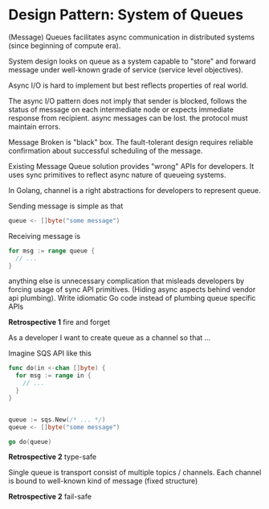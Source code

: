 # Design Pattern: System of Queues

(Message) Queues facilitates async communication in distributed systems (since beginning of compute era).

System design looks on queue as a system capable to "store" and forward message under well-known grade of service (service level objectives).

Async I/O is hard to implement but best reflects properties of real world.

The async I/O pattern does not imply that sender is blocked, follows the status of message on each intermediate node or expects immediate response from recipient. async messages can be lost. the protocol must maintain errors. 

Message Broken is "black" box. The fault-tolerant design requires reliable confirmation about successful scheduling of the message.

Existing Message Queue solution provides "wrong" APIs for developers. It uses sync primitives to reflect async nature of queueing systems.

In Golang, channel is a right abstractions for developers to represent queue.

Sending message is simple as that

```go
queue <- []byte("some message")
```

Receiving message is
```go
for msg := range queue {
  // ...
}
```

anything else is unnecessary complication that misleads developers by forcing usage of sync API primitives. (Hiding async aspects behind vendor api plumbing). Write idiomatic Go code instead of plumbing queue specific APIs

**Retrospective 1** fire and forget

As a developer I want to create queue as a channel so that ...

Imagine SQS API like this

```go
func do(in <-chan []byte) {
  for msg := range in {
    // ...
  }
}


queue := sqs.New(/* ... */)
queue <- []byte("some message")

go do(queue)
```


**Retrospective 2** type-safe 

Single queue is transport consist of multiple topics / channels.
Each channel is bound to well-known kind of message (fixed structure)


**Retrospective 2** fail-safe
